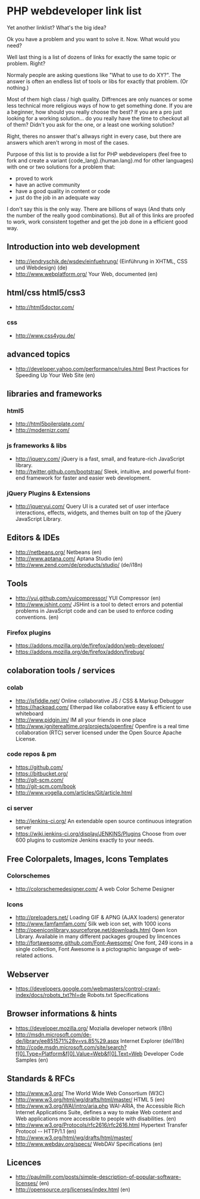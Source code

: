 # PHP webdeveloper link list

Yet another linklist? What's the big idea?

Ok you have a problem and you want to solve it. Now.
What would you need?

Well last thing is a list of dozens of links for exactly
the same topic or problem. Right?

Normaly people are asking questions like "What to use to do XY?".
The answer is often an endless list of tools or libs for exactly that problem. (Or nothing.)

Most of them high class / high quality. Diffrences are only nuances or some less technical
more religious ways of how to get something done.
If you are a beginner, how should you really choose the best?
If you are a pro just looking for a working solution... do you really have the time to checkout all of them?
Didn't you ask for the one, or a least one working solution?

Right, theres no answer that's allways right in every case, but there are answers which aren't wrong
in most of the cases.

Purpose of this list is to provide a list for PHP webdevelopers (feel free to fork and create a variant {code_lang}.{human.lang}.md for other languages)
with one or two solutions for a problem that:

- proved to work
- have an active community
- have a good quality in content or code
- just do the job in an adequate way

I don't say this is the only way. There are billions of ways (And thats only the number of the really good combinations).
But all of this links are proofed to work, work consistent together and get the job done in a efficient good way.


## Introduction into web development

- http://jendryschik.de/wsdev/einfuehrung/ (Einführung in XHTML, CSS und Webdesign) (de)
- http://www.webplatform.org/  Your Web, documented (en)

## html/css html5/css3

- http://html5doctor.com/

### css

- http://www.css4you.de/

## advanced topics

- http://developer.yahoo.com/performance/rules.html Best Practices for Speeding Up Your Web Site (en)

## libraries and frameworks

### html5

- http://html5boilerplate.com/
- http://modernizr.com/

### js frameworks & libs

- http://jquery.com/ jQuery is a fast, small, and feature-rich JavaScript library.
- http://twitter.github.com/bootstrap/  Sleek, intuitive, and powerful front-end framework for faster and easier web development.

### jQuery Plugins & Extensions

- http://jqueryui.com/ Query UI is a curated set of user interface interactions, effects, widgets, and themes built on top of the jQuery JavaScript Library.

## Editors & IDEs

- http://netbeans.org/ Netbeans (en)
- http://www.aptana.com/ Aptana Studio (en)
- http://www.zend.com/de/products/studio/ (de/i18n)

## Tools

- http://yui.github.com/yuicompressor/ YUI Compressor (en)
- http://www.jshint.com/ JSHint is a tool to detect errors and potential problems in JavaScript code and can be used to enforce coding conventions. (en)

### Firefox plugins

- https://addons.mozilla.org/de/firefox/addon/web-developer/
- https://addons.mozilla.org/de/firefox/addon/firebug/

## colaboration tools / services

### colab

- http://jsfiddle.net/ Online collaborative JS / CSS & Markup Debugger
- https://hackpad.com/ Etherpad like collaborative easy & efficient to use whiteboard
- http://www.pidgin.im/ IM all your friends in one place
- http://www.igniterealtime.org/projects/openfire/ Openfire is a real time collaboration (RTC) server licensed under the Open Source Apache License.

### code repos & pm

- https://github.com/
- https://bitbucket.org/
- http://git-scm.com/
 - http://git-scm.com/book
 - http://www.vogella.com/articles/Git/article.html

### ci server

- http://jenkins-ci.org/ An extendable open source continuous integration server
 - https://wiki.jenkins-ci.org/display/JENKINS/Plugins Choose from over 600 plugins to customize Jenkins exactly to your needs.

## Free Colorpalets, Images, Icons Templates

### Colorschemes

- http://colorschemedesigner.com/ A web Color Scheme Designer

### Icons

- http://preloaders.net/ Loading GIF & APNG (AJAX loaders) generator
- http://www.famfamfam.com/ Silk web icon set, with 1000 icons
- http://openiconlibrary.sourceforge.net/downloads.html  Open Icon Library. Available in many different packages grouped by lincences
- http://fortawesome.github.com/Font-Awesome/ One font, 249 icons in a single collection, Font Awesome is a pictographic language of web-related actions.

## Webserver

- https://developers.google.com/webmasters/control-crawl-index/docs/robots_txt?hl=de Robots.txt Specifications

## Browser informations & hints

- https://developer.mozilla.org/ Mozialla developer network (i18n)
- http://msdn.microsoft.com/de-de/library/ee851571%28v=vs.85%29.aspx  Internet Explorer (de/i18n)
- http://code.msdn.microsoft.com/site/search?f[0].Type=Platform&f[0].Value=Web&f[0].Text=Web Developer Code Samples (en)

## Standards & RFCs

- http://www.w3.org/ The World Wide Web Consortium (W3C)
- http://www.w3.org/html/wg/drafts/html/master/ HTML 5 (en)
- http://www.w3.org/WAI/intro/aria.php WAI-ARIA, the Accessible Rich Internet Applications Suite, defines a way to make Web content and Web applications more accessible to people with disabilities. (en)
- http://www.w3.org/Protocols/rfc2616/rfc2616.html  Hypertext Transfer Protocol -- HTTP/1.1 (en)
- http://www.w3.org/html/wg/drafts/html/master/
- http://www.webdav.org/specs/ WebDAV Specifications (en)

## Licences

- http://paulmillr.com/posts/simple-description-of-popular-software-licenses/ (en)
- http://opensource.org/licenses/index.html (en)

